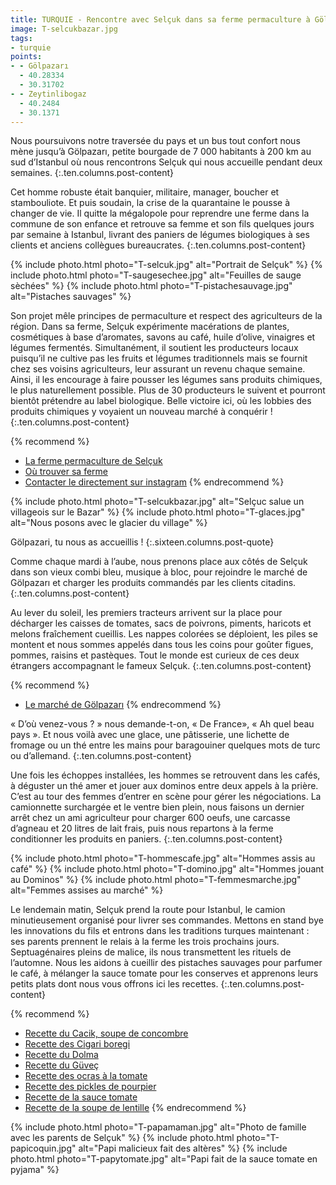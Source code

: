 ```yaml
---
title: TURQUIE - Rencontre avec Selçuk dans sa ferme permaculture à Gölpazari
image: T-selcukbazar.jpg
tags:
- turquie
points:
- - Gölpazarı
  - 40.28334
  - 30.31702
- - Zeytinlibogaz
  - 40.2484
  - 30.1371
---
```


Nous poursuivons notre traversée du pays et un bus tout confort nous mène jusqu’à Gölpazarı, petite bourgade de 7 000 habitants à 200 km au sud d’Istanbul où nous rencontrons Selçuk qui nous accueille pendant deux semaines.
{:.ten.columns.post-content}
<!--fin extrait-->

Cet homme robuste était banquier, militaire, manager, boucher et stambouliote. Et puis soudain, la crise de la quarantaine le pousse à changer de vie. Il quitte la mégalopole pour reprendre une ferme dans la commune de son enfance et retrouve sa femme et son fils quelques jours par semaine à Istanbul, livrant des paniers de légumes biologiques à ses clients et anciens collègues bureaucrates.
{:.ten.columns.post-content}

{% include photo.html photo="T-selcuk.jpg" alt="Portrait de Selçuk" %}
{% include photo.html photo="T-saugesechee.jpg" alt="Feuilles de sauge sèchées" %}
{% include photo.html photo="T-pistachesauvage.jpg" alt="Pistaches sauvages" %}

Son projet mêle principes de permaculture et respect des agriculteurs de la région. Dans sa ferme, Selçuk expérimente macérations de plantes, cosmétiques à base d’aromates, savons au café, huile d’olive, vinaigres et légumes fermentés. Simultanément, il soutient les producteurs locaux puisqu’il ne cultive pas les fruits et légumes traditionnels mais se fournit chez ses voisins agriculteurs, leur assurant un revenu chaque semaine. Ainsi, il les encourage à faire pousser les légumes sans produits chimiques, le plus naturellement possible. Plus de 30 producteurs le suivent et pourront bientôt prétendre au label biologique. Belle victoire ici, où les lobbies des produits chimiques y voyaient un nouveau marché à conquérir !
{:.ten.columns.post-content}

{% recommend %}
- [La ferme permaculture de Selçuk](https://www.zeytinlibogaz.com/)
- [Où trouver sa ferme](https://g.page/zeytinlibogaz-permaculture-farm?share)
- [Contacter le directement sur instagram](https://www.instagram.com/zeytinlibogaz/)
{% endrecommend %}

{% include photo.html photo="T-selcukbazar.jpg" alt="Selçuc salue un villageois sur le Bazar" %}
{% include photo.html photo="T-glaces.jpg" alt="Nous posons avec le glacier du village" %}

Gölpazari, tu nous as accueillis !
{:.sixteen.columns.post-quote}

Comme chaque mardi à l’aube, nous prenons place aux côtés de Selçuk dans son vieux combi bleu, musique à bloc, pour rejoindre le marché de Gölpazarı et charger les produits commandés par les clients citadins.
{:.ten.columns.post-content}

Au lever du soleil, les premiers tracteurs arrivent sur la place pour décharger les caisses de tomates, sacs de poivrons, piments, haricots et melons fraîchement cueillis. Les nappes colorées se déploient, les piles se montent et nous sommes appelés dans tous les coins pour goûter figues, pommes, raisins et pastèques. Tout le monde est curieux de ces deux étrangers accompagnant le fameux Selçuk.
{:.ten.columns.post-content}

{% recommend %}
- [Le marché de Gölpazarı](https://www.openstreetmap.org/?mlat=40.28334&mlon=30.31702#map=18/40.28334/30.31702)
{% endrecommend %}

« D’où venez-vous ? » nous demande-t-on, « De France», « Ah quel beau pays ». Et nous voilà avec une glace, une pâtisserie, une lichette de fromage ou un thé entre les mains pour baragouiner quelques mots de turc ou d’allemand.
{:.ten.columns.post-content}

Une fois les échoppes installées, les hommes se retrouvent dans les cafés, à déguster un thé amer et jouer aux dominos entre deux appels à la prière. C’est au tour des femmes d’entrer en scène pour gérer les négociations. La camionnette surchargée et le ventre bien plein, nous faisons un dernier arrêt chez un ami agriculteur pour charger 600 oeufs, une carcasse d’agneau et 20 litres de lait frais, puis nous repartons à la ferme conditionner les produits en paniers.
{:.ten.columns.post-content}

{% include photo.html photo="T-hommescafe.jpg" alt="Hommes assis au café" %}
{% include photo.html photo="T-domino.jpg" alt="Hommes jouant au Dominos" %}
{% include photo.html photo="T-femmesmarche.jpg" alt="Femmes assises au marché" %}

Le lendemain matin, Selçuk prend la route pour Istanbul, le camion minutieusement organisé pour livrer ses commandes. Mettons en stand bye les innovations du fils et entrons dans les traditions turques maintenant : ses parents prennent le relais à la ferme les trois prochains jours. Septuagénaires pleins de malice, ils nous transmettent les rituels de l’automne. Nous les aidons à cueillir des pistaches sauvages pour parfumer le café, à mélanger la sauce tomate pour les conserves et apprenons leurs petits plats dont nous vous offrons ici les recettes.
{:.ten.columns.post-content}

{% recommend %}
- [Recette du Cacik, soupe de concombre](/recettes/turquie_cacik)
- [Recette des Cigari boregi](/recettes/turquie_cigari_boregi)
- [Recette du Dolma](/recettes/turquie_dolma)
- [Recette du Güveç](/recettes/turquie_guvec)
- [Recette des ocras à la tomate](/recettes/turquie_okra)
- [Recette des pickles de pourpier](/recettes/turquie_pickles_semizotu)
- [Recette de la sauce tomate](/recettes/turquie_sauce_tomate)
- [Recette de la soupe de lentille](/recettes/turquie_soupe_lentilles)
{% endrecommend %}

{% include photo.html photo="T-papamaman.jpg" alt="Photo de famille avec les parents de Selçuk" %}
{% include photo.html photo="T-papicoquin.jpg" alt="Papi malicieux fait des altères" %}
{% include photo.html photo="T-papytomate.jpg" alt="Papi fait de la sauce tomate en pyjama" %}
